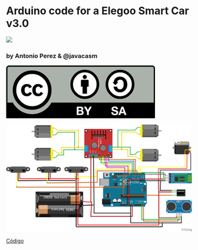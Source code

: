 # Arduino code for a Elegoo Smart Car v3.0


![](https://media.nidux.net/pull/2000/2000/3310/122185_product_5a5f6080c4c74.jpg)

### by Antonio Perez & @javacasm

 ![](./images/Licencia_CC.png)
 

![](./images/wireconnect.png)

[Código](./code/)
